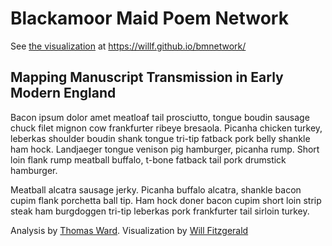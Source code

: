 # Blackamoor Maid Poem Network

See [the visualization](https://willf.github.io/bmnetwork/) at https://willf.github.io/bmnetwork/

## Mapping Manuscript Transmission in Early Modern England</h2>

Bacon ipsum dolor amet meatloaf tail prosciutto, tongue boudin sausage
chuck filet mignon cow frankfurter ribeye bresaola. Picanha chicken
turkey, leberkas shoulder boudin shank tongue tri-tip fatback pork
belly shankle ham hock. Landjaeger tongue venison pig hamburger,
picanha rump. Short loin flank rump meatball buffalo, t-bone fatback
tail pork drumstick hamburger.

Meatball alcatra sausage jerky. Picanha buffalo alcatra, shankle bacon
cupim flank porchetta ball tip. Ham hock doner bacon cupim short loin
strip steak ham burgdoggen tri-tip leberkas pork frankfurter tail
sirloin turkey.

Analysis by [Thomas Ward](#). Visualization by
[Will Fitzgerald](https://github.com/willf)
